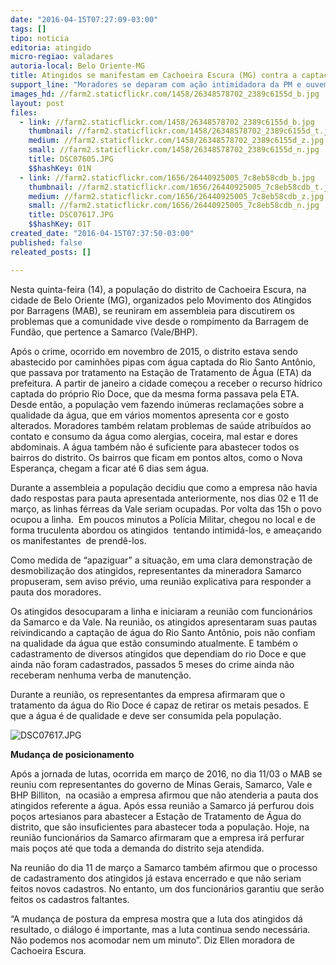 ```yaml
---
date: "2016-04-15T07:27:09-03:00"
tags: []
tipo: noticia
editoria: atingido
micro-regiao: valadares
autoria-local: Belo Oriente-MG
title: Atingidos se manifestam em Cachoeira Escura (MG) contra a captação de água do Rio Doce para consumo humano
support_line: "Moradores se deparam com ação intimidadora da PM e ouvem contradições da Samarco "
images_hd: //farm2.staticflickr.com/1458/26348578702_2389c6155d_b.jpg
layout: post
files:
  - link: //farm2.staticflickr.com/1458/26348578702_2389c6155d_b.jpg
    thumbnail: //farm2.staticflickr.com/1458/26348578702_2389c6155d_t.jpg
    medium: //farm2.staticflickr.com/1458/26348578702_2389c6155d_z.jpg
    small: //farm2.staticflickr.com/1458/26348578702_2389c6155d_n.jpg
    title: DSC07605.JPG
    $$hashKey: 01N
  - link: //farm2.staticflickr.com/1656/26440925005_7c8eb58cdb_b.jpg
    thumbnail: //farm2.staticflickr.com/1656/26440925005_7c8eb58cdb_t.jpg
    medium: //farm2.staticflickr.com/1656/26440925005_7c8eb58cdb_z.jpg
    small: //farm2.staticflickr.com/1656/26440925005_7c8eb58cdb_n.jpg
    title: DSC07617.JPG
    $$hashKey: 01T
created_date: "2016-04-15T07:37:50-03:00"
published: false
releated_posts: []

---
```

<p>Nesta quinta-feira (14), a popula&ccedil;&atilde;o do distrito de Cachoeira Escura, na cidade de Belo Oriente (MG), organizados pelo Movimento dos Atingidos por Barragens (MAB), se reuniram em assembleia para discutirem os problemas que a comunidade vive desde o rompimento da Barragem de Fund&atilde;o, que pertence a Samarco (Vale/BHP).</p>

<p>Ap&oacute;s o crime, ocorrido em novembro de 2015, o distrito estava sendo abastecido por caminh&otilde;es pipas com &aacute;gua captada do Rio Santo Ant&ocirc;nio, que passava por tratamento na Esta&ccedil;&atilde;o de Tratamento de &Aacute;gua (ETA) da prefeitura. A partir de janeiro a cidade come&ccedil;ou a receber o recurso h&iacute;drico captada do pr&oacute;prio Rio Doce, que da mesma forma passava pela ETA. Desde ent&atilde;o, a popula&ccedil;&atilde;o vem fazendo in&uacute;meras reclama&ccedil;&otilde;es sobre a qualidade da &aacute;gua, que em v&aacute;rios momentos apresenta cor e gosto alterados. Moradores tamb&eacute;m relatam problemas de sa&uacute;de atribu&iacute;dos ao contato e consumo da &aacute;gua como alergias, coceira, mal estar e dores abdominais. A &aacute;gua tamb&eacute;m n&atilde;o &eacute; suficiente para abastecer todos os bairros do distrito. Os bairros que ficam em pontos altos, como o Nova Esperan&ccedil;a, chegam a ficar at&eacute; 6 dias sem &aacute;gua. &nbsp;</p>

<p>Durante a assembleia a popula&ccedil;&atilde;o decidiu que como a empresa n&atilde;o havia dado respostas para pauta apresentada anteriormente, nos dias 02 e 11 de mar&ccedil;o, as linhas f&eacute;rreas da Vale seriam ocupadas. Por volta das 15h o povo ocupou a linha. &nbsp;Em poucos minutos a Pol&iacute;cia Militar, chegou no local e de forma truculenta abordou os atingidos &nbsp;tentando intimid&aacute;-los, e amea&ccedil;ando os manifestantes &nbsp;de prend&ecirc;-los.</p>

<p>Como medida de &ldquo;apaziguar&rdquo; a situa&ccedil;&atilde;o, em uma clara demonstra&ccedil;&atilde;o de desmobiliza&ccedil;&atilde;o dos atingidos, representantes da mineradora Samarco propuseram, sem aviso pr&eacute;vio, uma reuni&atilde;o explicativa para responder a pauta dos moradores.</p>

<p>Os atingidos desocuparam a linha e iniciaram a reuni&atilde;o com funcion&aacute;rios da Samarco e da Vale. Na reuni&atilde;o, os atingidos apresentaram suas pautas reivindicando a capta&ccedil;&atilde;o de &aacute;gua do Rio Santo Ant&ocirc;nio, pois n&atilde;o confiam na qualidade da &aacute;gua que est&atilde;o consumindo atualmente. E tamb&eacute;m o cadastramento de diversos atingidos que dependiam do rio Doce e que ainda n&atilde;o foram cadastrados, passados 5 meses do crime ainda n&atilde;o receberam nenhuma verba de manuten&ccedil;&atilde;o.</p>

<p>Durante a reuni&atilde;o, os representantes da empresa afirmaram que o tratamento da &aacute;gua do Rio Doce &eacute; capaz de retirar os metais pesados. E que a &aacute;gua &eacute; de qualidade e deve ser consumida pela popula&ccedil;&atilde;o.</p>

<p><img alt="DSC07617.JPG" src="//farm2.staticflickr.com/1656/26440925005_7c8eb58cdb_b.jpg" /></p>

<p><strong>Mudan&ccedil;a de posicionamento</strong></p>

<p>Ap&oacute;s a jornada de lutas, ocorrida em mar&ccedil;o de 2016, no dia 11/03 o MAB se reuniu com representantes do governo de Minas Gerais, Samarco, Vale e BHP Billiton, &nbsp;na ocasi&atilde;o a empresa afirmou que n&atilde;o atenderia a pauta dos atingidos referente a &aacute;gua. Ap&oacute;s essa reuni&atilde;o a Samarco j&aacute; perfurou dois po&ccedil;os artesianos para abastecer a Esta&ccedil;&atilde;o de Tratamento de &Aacute;gua do distrito, que s&atilde;o insuficientes para abastecer toda a popula&ccedil;&atilde;o. Hoje, na reuni&atilde;o funcion&aacute;rios da Samarco afirmaram que a empresa ir&aacute; perfurar mais po&ccedil;os at&eacute; que toda a demanda do distrito seja atendida.</p>

<p>Na reuni&atilde;o do dia 11 de mar&ccedil;o a Samarco tamb&eacute;m afirmou que o processo de cadastramento dos atingidos j&aacute; estava encerrado e que n&atilde;o seriam feitos novos cadastros. No entanto, um dos funcion&aacute;rios garantiu que ser&atilde;o feitos os cadastros faltantes.</p>

<p>&ldquo;A mudan&ccedil;a de postura da empresa mostra que a luta dos atingidos d&aacute; resultado, o di&aacute;logo &eacute; importante, mas a luta continua sendo necess&aacute;ria. N&atilde;o podemos nos acomodar nem um minuto&rdquo;. Diz Ellen moradora de Cachoeira Escura.</p>
